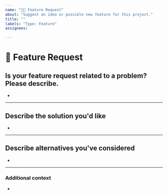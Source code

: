 ```yaml
---
name: "🚀🆕 Feature Request"
about: "Suggest an idea or possible new feature for this project."
title: ""
labels: "Type: Feature"
assignees: 

---
```


# **🚀 Feature Request**

## **Is your feature request related to a problem? Please describe.**
<!-- A clear and concise description of what the problem is. Ex. I'm always frustrated when [...] -->

*

---

## **Describe the solution you'd like**
<!-- A clear and concise description of what you want to happen. -->

*

---

## **Describe alternatives you've considered**
<!-- A clear and concise description of any alternative solutions or features you've considered. -->

*

---

### **Additional context**
<!-- Add any other context or additional information about the problem here.-->

*

<!--📛📛📛📛📛📛📛📛📛📛📛📛📛📛📛📛📛📛📛📛📛📛📛📛📛📛📛📛📛📛

Oh hi there! 😄

To expedite issue processing please search open and closed issues before submitting a new one.
Please read our Rules of Conduct at this repository's `.github/CODE_OF_CONDUCT.md`

📛📛📛📛📛📛📛📛📛📛📛📛📛📛📛📛📛📛📛📛📛📛📛📛📛📛📛📛📛📛📛📛-->
